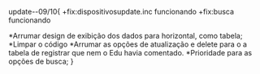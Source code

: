 


update--09/10{
+fix:dispositivosupdate.inc funcionando
+fix:busca funcionando

*Arrumar design de exibição dos dados para horizontal, como tabela;
*Limpar o código
*Arrumar as opções de atualização e delete para o a tabela de registrar que nem o Edu havia comentado.
*Prioridade para as opções de busca;
}
